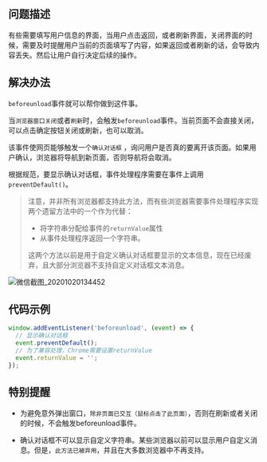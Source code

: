 ## 问题描述

有些需要填写用户信息的界面，当用户点击返回，或者刷新界面，关闭界面的时候，需要及时提醒用户当前的页面填写了内容，如果返回或者刷新的话，会导致内容丢失。然后让用户自行决定后续的操作。



## 解决办法

`beforeunload`事件就可以帮你做到这件事。

当`浏览器窗口关闭`或者`刷新`时，会触发`beforeunload`事件。当前页面不会直接关闭，可以点击确定按钮关闭或刷新，也可以取消。

该事件使网页能够触发一个`确认对话框` ，询问用户是否真的要离开该页面。如果用户确认，浏览器将导航到新页面，否则导航将会取消。

根据规范，要显示确认对话框，事件处理程序需要在事件上调用`preventDefault()`。

> 注意，并非所有浏览器都支持此方法，而有些浏览器需要事件处理程序实现两个遗留方法中的一个作为代替：
>
> - 将字符串分配给事件的`returnValue`属性
> - 从事件处理程序返回一个字符串。
>
> 这两个方法以前是用于自定义确认对话框要显示的文本信息，现在已经废弃，且大部分浏览器不支持自定义对话框文本消息。

![微信截图_20201020134452](https://user-images.githubusercontent.com/23518990/96547567-e9d4a900-12de-11eb-9897-7117d2768835.png)


## 代码示例

```js
window.addEventListener('beforeunload', (event) => {
  // 显示确认对话框
  event.preventDefault();
  // 为了兼容处理，Chrome需要设置returnValue
  event.returnValue = '';
});
```


## 特别提醒

- 为避免意外弹出窗口，`除非页面已交互（鼠标点击了此页面）`，否则在刷新或者关闭的时候，不会触发beforeunload事件。

- 确认对话框不可以显示自定义字符串。某些浏览器以前可以显示用户自定义消息。但是，`此方法已被弃用`，并且在大多数浏览器中不再支持。 